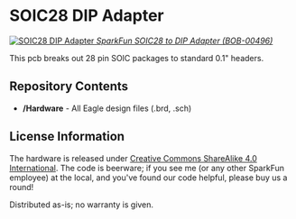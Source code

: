SOIC28 DIP Adapter
==================
[![SOIC28 DIP Adapter](https://cdn.sparkfun.com//assets/parts/1/6/2/00496-1.jpg)
*SparkFun SOIC28 to DIP Adapter (BOB-00496)*](https://www.sparkfun.com/products/496)

This pcb breaks out 28 pin SOIC packages to standard 0.1" headers. 


Repository Contents
-------------------

* **/Hardware** - All Eagle design files (.brd, .sch)


License Information
-------------------
The hardware is released under [Creative Commons ShareAlike 4.0 International](https://creativecommons.org/licenses/by-sa/4.0/).
The code is beerware; if you see me (or any other SparkFun employee) at the local, and you've found our code helpful, please buy us a round!

Distributed as-is; no warranty is given.
